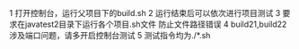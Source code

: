 1 打开控制台，运行父项目下的build.sh
2 运行结束后可以依次进行项目测试
3 要求在javatest2目录下运行各个项目.sh文件 防止文件路径错误
4 build21,build22涉及端口问题，请多开启控制台测试
5 测试指令均为./*.sh
